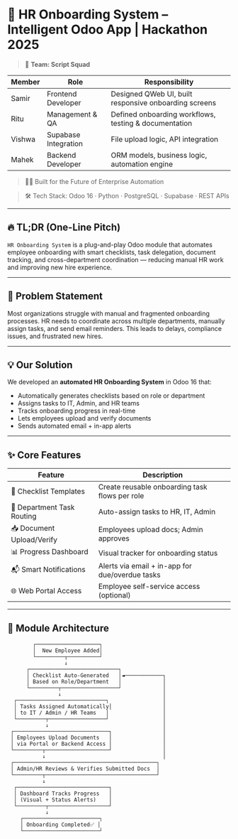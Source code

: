 # 🧠 HR Onboarding System – Intelligent Odoo App | Hackathon 2025

> 🎯 **Team: Script Squad**

 |   Member   | Role                 | Responsibility                                        |
 | ---------- | -------------------- | ----------------------------------------------------- |
 |   Samir    | Frontend Developer   | Designed QWeb UI, built responsive onboarding screens |
 |   Ritu     | Management & QA      | Defined onboarding workflows, testing & documentation |
 |   Vishwa   | Supabase Integration | File upload logic, API integration                    |
 |   Mahek    | Backend Developer    | ORM models, business logic, automation engine         |
 
> 👨‍💻 Built for the Future of Enterprise Automation

> 🛠️ Tech Stack: Odoo 16 · Python · PostgreSQL · Supabase · REST APIs

---

## 🔥 TL;DR (One-Line Pitch)

`HR Onboarding System` is a plug-and-play Odoo module that automates employee onboarding with smart checklists, task delegation, document tracking, and cross-department coordination — reducing manual HR work and improving new hire experience.

---

## 🚩 Problem Statement

Most organizations struggle with manual and fragmented onboarding processes. HR needs to coordinate across multiple departments, manually assign tasks, and send email reminders. This leads to delays, compliance issues, and frustrated new hires.

---

## 💡 Our Solution

We developed an **automated HR Onboarding System** in Odoo 16 that:
- Automatically generates checklists based on role or department
- Assigns tasks to IT, Admin, and HR teams
- Tracks onboarding progress in real-time
- Lets employees upload and verify documents
- Sends automated email + in-app alerts

---

## ✨ Core Features

| Feature                     | Description                                                                 |
|-----------------------------|-----------------------------------------------------------------------------|
| 🧾 Checklist Templates       | Create reusable onboarding task flows per role                             |
| 🏢 Department Task Routing   | Auto-assign tasks to HR, IT, Admin                                          |
| 📥 Document Upload/Verify   | Employees upload docs; Admin approves                                       |
| 📊 Progress Dashboard       | Visual tracker for onboarding status                                        |
| 📬 Smart Notifications      | Alerts via email + in-app for due/overdue tasks                            |
| 🌐 Web Portal Access        | Employee self-service access (optional)                                     |

---

## 🧱 Module Architecture

```plaintext
        ┌────────────────────┐
        │  New Employee Added│
        └─────────┬──────────┘
                  ↓
      ┌────────────────────────────┐
      │ Checklist Auto-Generated   │◄────────────┐
      │ Based on Role/Department   │             │
      └─────────┬──────────────────┘             │
                ↓                                │
  ┌────────────────────────────┐                 │
  │ Tasks Assigned Automatically│                │
  │ to IT / Admin / HR Teams   │                 │
  └─────────┬──────────────────┘                 │
            ↓                                    │
 ┌──────────────────────────────┐                │
 │ Employees Upload Documents   │                │
 │ via Portal or Backend Access │                │
 └─────────┬────────────────────┘                │
           ↓                                     │
 ┌─────────────────────────────────────────────┐ 
 │ Admin/HR Reviews & Verifies Submitted Docs  │
 └─────────┬───────────────────────────────────┘
           ↓
  ┌─────────────────────────────┐
  │ Dashboard Tracks Progress   │
  │ (Visual + Status Alerts)    │
  └─────────┬───────────────────┘
            ↓
    ┌────────────────────────┐
    │ Onboarding Completed✅ │
    └────────────────────────┘

